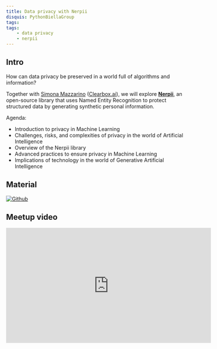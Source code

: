 ```yaml
---
title: Data privacy with Nerpii
disquis: PythonBiellaGroup
tags:
tags:
    - data privacy
    - nerpii
---
```

## Intro

How can data privacy be preserved in a world full of algorithms and information?

Together with [Simona Mazzarino](https://www.linkedin.com/in/simona-mazzarino-3ba7b7225/) ([Clearbox.ai](https://www.clearbox.ai/)), we will explore **[Nerpii](https://pypi.org/project/nerpii/)**, an open-source library that uses Named Entity Recognition to protect structured data by generating synthetic personal information.

Agenda:

* Introduction to privacy in Machine Learning
* Challenges, risks, and complexities of privacy in the world of Artificial Intelligence
* Overview of the Nerpii library
* Advanced practices to ensure privacy in Machine Learning
* Implications of technology in the world of Generative Artificial Intelligence

## Material

[![Github](https://img.shields.io/badge/GitHub-181717.svg?style=for-the-badge&logo=GitHub&logoColor=white)](https://github.com/Clearbox-AI/nerpii)

## Meetup video
<iframe width="560" height="315" src="https://www.youtube.com/embed/aX5sljMXBkM?si=iNi-CpfVlFg531-c" title="YouTube video player" frameborder="0" allow="accelerometer; autoplay; clipboard-write; encrypted-media; gyroscope; picture-in-picture; web-share" referrerpolicy="strict-origin-when-cross-origin" allowfullscreen></iframe>
